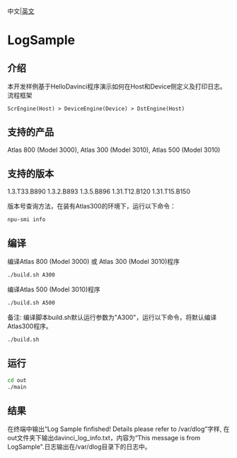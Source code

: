 中文|[英文](README.md)
# LogSample

## 介绍

本开发样例基于HelloDavinci程序演示如何在Host和Device侧定义及打印日志。
流程框架

    ScrEngine(Host) > DeviceEngine(Device) > DstEngine(Host)

## 支持的产品

Atlas 800 (Model 3000), Atlas 300 (Model 3010), Atlas 500 (Model 3010)

## 支持的版本

1.3.T33.B890 1.3.2.B893 1.3.5.B896 1.31.T12.B120 1.31.T15.B150

版本号查询方法，在装有Atlas300的环境下，运行以下命令：
```bash
npu-smi info
```

## 编译

编译Atlas 800 (Model 3000) 或 Atlas 300 (Model 3010)程序
```bash
./build.sh A300
```

编译Atlas 500 (Model 3010)程序
```bash
./build.sh A500
```

备注: 编译脚本build.sh默认运行参数为"A300"，运行以下命令，将默认编译Atlas300程序。
```bash
./build.sh
```

## 运行

```bash
cd out
./main
```

## 结果


在终端中输出“Log Sample finfished! Details please refer to /var/dlog”字样, 在out文件夹下输出davinci_log_info.txt，内容为“This message is from LogSample".日志输出在/var/dlog目录下的日志中。

